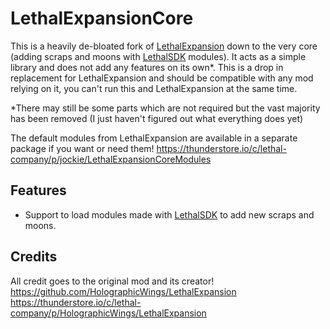 # LethalExpansionCore
This is a heavily de-bloated fork of [LethalExpansion](https://github.com/HolographicWings/LethalExpansion) down to the very core (adding scraps and moons with [LethalSDK](https://github.com/HolographicWings/LethalSDK-Unity-Project) modules). It acts as a simple library and does not add any features on its own\*. This is a drop in replacement for LethalExpansion and should be compatible with any mod relying on it, you can't run this and LethalExpansion at the same time.

\*There may still be some parts which are not required but the vast majority has been removed (I just haven't figured out what everything does yet)

The default modules from LethalExpansion are available in a separate package if you want or need them!
https://thunderstore.io/c/lethal-company/p/jockie/LethalExpansionCoreModules

## Features
- Support to load modules made with [LethalSDK](https://github.com/HolographicWings/LethalSDK-Unity-Project) to add new scraps and moons.

## Credits
All credit goes to the original mod and its creator!  
https://github.com/HolographicWings/LethalExpansion  
https://thunderstore.io/c/lethal-company/p/HolographicWings/LethalExpansion  